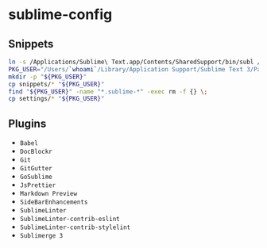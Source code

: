 # sublime-config

## Snippets

```bash
ln -s /Applications/Sublime\ Text.app/Contents/SharedSupport/bin/subl /usr/local/bin/subl
PKG_USER="/Users/`whoami`/Library/Application Support/Sublime Text 3/Packages/User/"
mkdir -p "${PKG_USER}"
cp snippets/* "${PKG_USER}"
find "${PKG_USER}" -name "*.sublime-*" -exec rm -f {} \;
cp settings/* "${PKG_USER}"
```

## Plugins

* `Babel`
* `DocBlockr`
* `Git`
* `GitGutter`
* `GoSublime`
* `JsPrettier`
* `Markdown Preview`
* `SideBarEnhancements`
* `SublimeLinter`
* `SublimeLinter-contrib-eslint`
* `SublimeLinter-contrib-stylelint`
* `Sublimerge 3`
